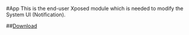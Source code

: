 #App
This is the end-user Xposed module which is needed to modify the System UI (Notification).

##[Download](http://repo.xposed.info/module/de.maxr1998.xposed.mnts)

